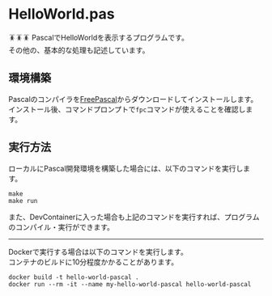 # HelloWorld.pas

🪳🪳🪳 PascalでHelloWorldを表示するプログラムです。  
その他の、基本的な処理も記述しています。  

## 環境構築

Pascalのコンパイラを[FreePascal](https://www.freepascal.org/download.html)からダウンロードしてインストールします。  
インストール後、コマンドプロンプトで`fpc`コマンドが使えることを確認します。  

## 実行方法

ローカルにPascal開発環境を構築した場合には、以下のコマンドを実行します。  

```shell
make
make run
```

また、DevContainerに入った場合も上記のコマンドを実行すれば、プログラムのコンパイル・実行ができます。  

---

Dockerで実行する場合は以下のコマンドを実行します。  
コンテナのビルドに10分程度かかることがあります。  

```shell
docker build -t hello-world-pascal .
docker run --rm -it --name my-hello-world-pascal hello-world-pascal
```
